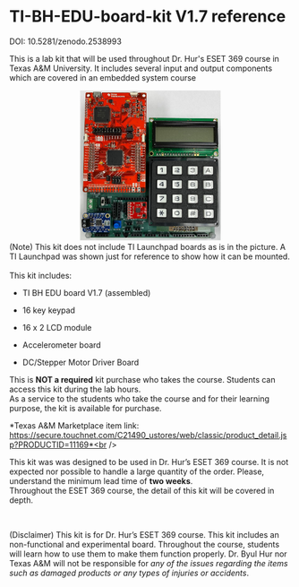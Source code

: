 # TI-BH-EDU-board-kit V1.7 reference

DOI: 10.5281/zenodo.2538993

This is a lab kit that will be used throughout Dr. Hur's ESET 369 course in Texas A&M University. It includes several input and output components which are covered in an embedded system course <br />

<center><img src="./BH_EDU_board.jpg" width =50%></center>
(Note) This kit does not include TI Launchpad boards as is in the picture. A TI Launchpad was shown just for reference to show how it can be mounted.
<br />
<br />
This kit includes:

- TI BH EDU board V1.7 (assembled)<br />

- 16 key keypad<br />

- 16 x 2 LCD module<br />

- Accelerometer board<br />

- DC/Stepper Motor Driver Board <br />

This is __NOT a required__ kit purchase who takes the course. Students can access this kit during the lab hours. <br />
As a service to the students who take the course and for their learning purpose, the kit is available for purchase. <br />

*Texas A&M Marketplace item link: <br /> https://secure.touchnet.com/C21490_ustores/web/classic/product_detail.jsp?PRODUCTID=11169*<br />

This kit was was designed to be used in Dr. Hur’s ESET 369 course. It is not expected nor possible to handle a large quantity of the order. Please, understand the minimum lead time of __two weeks__. <br />
Throughout the ESET 369 course, the detail of this kit will be covered in depth. <br />

<br />

(Disclaimer) This kit is for Dr. Hur’s ESET 369 course. This kit includes an non-functional and experimental board. Throughout the course, students will learn how to use them to make them function properly. Dr. Byul Hur nor Texas A&M will not be responsible for *any of the issues regarding the items such as damaged products or any types of injuries or accidents*.
